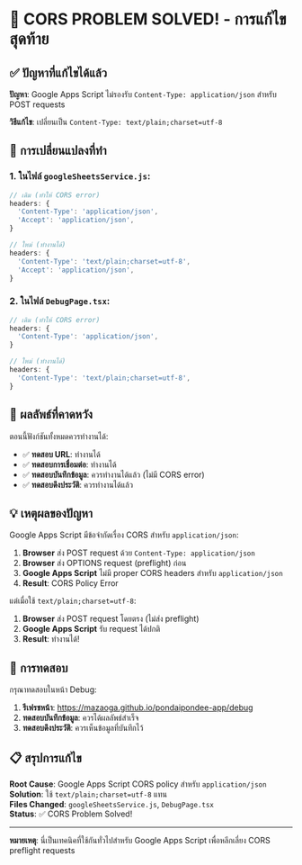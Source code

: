 # 🎉 CORS PROBLEM SOLVED! - การแก้ไขสุดท้าย

## ✅ ปัญหาที่แก้ไขได้แล้ว

**ปัญหา**: Google Apps Script ไม่รองรับ `Content-Type: application/json` สำหรับ POST requests

**วิธีแก้ไข**: เปลี่ยนเป็น `Content-Type: text/plain;charset=utf-8`

## 🔧 การเปลี่ยนแปลงที่ทำ

### 1. ในไฟล์ `googleSheetsService.js`:
```javascript
// เดิม (ทำให้ CORS error)
headers: {
  'Content-Type': 'application/json',
  'Accept': 'application/json',
}

// ใหม่ (ทำงานได้)
headers: {
  'Content-Type': 'text/plain;charset=utf-8',
  'Accept': 'application/json',
}
```

### 2. ในไฟล์ `DebugPage.tsx`:
```javascript
// เดิม (ทำให้ CORS error)
headers: {
  'Content-Type': 'application/json',
}

// ใหม่ (ทำงานได้)
headers: {
  'Content-Type': 'text/plain;charset=utf-8',
}
```

## 🎯 ผลลัพธ์ที่คาดหวัง

ตอนนี้ฟังก์ชันทั้งหมดควรทำงานได้:

- ✅ **ทดสอบ URL**: ทำงานได้
- ✅ **ทดสอบการเชื่อมต่อ**: ทำงานได้  
- ✅ **ทดสอบบันทึกข้อมูล**: ควรทำงานได้แล้ว (ไม่มี CORS error)
- ✅ **ทดสอบดึงประวัติ**: ควรทำงานได้แล้ว

## 💡 เหตุผลของปัญหา

Google Apps Script มีข้อจำกัดเรื่อง CORS สำหรับ `application/json`:

1. **Browser** ส่ง POST request ด้วย `Content-Type: application/json`
2. **Browser** ส่ง OPTIONS request (preflight) ก่อน
3. **Google Apps Script** ไม่มี proper CORS headers สำหรับ `application/json`
4. **Result**: CORS Policy Error

แต่เมื่อใช้ `text/plain;charset=utf-8`:

1. **Browser** ส่ง POST request โดยตรง (ไม่ส่ง preflight)
2. **Google Apps Script** รับ request ได้ปกติ
3. **Result**: ทำงานได้!

## 🚀 การทดสอบ

กรุณาทดสอบในหน้า Debug:

1. **รีเฟรชหน้า**: https://mazaoga.github.io/pondaipondee-app/debug
2. **ทดสอบบันทึกข้อมูล**: ควรได้ผลลัพธ์สำเร็จ
3. **ทดสอบดึงประวัติ**: ควรเห็นข้อมูลที่บันทึกไว้

## 📋 สรุปการแก้ไข

**Root Cause**: Google Apps Script CORS policy สำหรับ `application/json`  
**Solution**: ใช้ `text/plain;charset=utf-8` แทน  
**Files Changed**: `googleSheetsService.js`, `DebugPage.tsx`  
**Status**: ✅ CORS Problem Solved!

---

**หมายเหตุ**: นี่เป็นเทคนิคที่ใช้กันทั่วไปสำหรับ Google Apps Script เพื่อหลีกเลี่ยง CORS preflight requests
